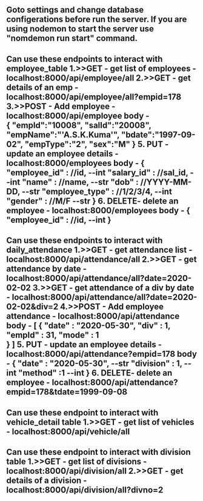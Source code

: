 Goto settings and change database configerations before run the server.
If you are using nodemon to start the server use "nomdemon run start" command.
------------------------------------------------------------------------------------------------
Can use these endpoints to interact with employee_table
    1.>>GET  - get list of employees     - localhost:8000/api/employee/all
    2.>>GET  - get details of an emp     - localhost:8000/api/employee/all?empid=178
    3.>>POST - Add employee              - localhost:8000/api/employee
        body -  
                    {
                            "empId":"10008",
                            "salId":"20008",
                            "empName":"'A.S.K.Kuma'",
                            "bdate":"1997-09-02",
                            "empType":"2",
                            "sex":"M"
                    }
    5. PUT - update an employee details - localhost:8000/employees
        body -  {
                    "employee_id"   : //id,             --int
                    "salary_id"     : //sal_id,         --int
                    "name"          : //name,           --str
                    "dob"           : //YYYY-MM-DD,     --str
                    "employee_type" : //1/2/3/4,        --int
                    "gender"        : //M/F             --str
                }
    6. DELETE- delete an employee       - localhost:8000/employees
         body - {
                    "employee_id"   : //id,             --int
                }
------------------------------------------------------------------------------------------------
Can use these endpoints to interact with daily_attendance
    1.>>GET  - get attendance list       - localhost:8000/api/attendance/all
    2.>>GET  - get attendance by date    - localhost:8000/api/attendance/all?date=2020-02-02
    3.>>GET  - get attendance of a div by date - localhost:8000/api/attendance/all?date=2020-02-02&div=2
    4.>>POST - Add employee attendance   - localhost:8000/api/attendance
        body -  [
                    {
                        "date"  : "2020-05-30",
                        "div"   : 1,
                        "empId" : 31,
                        "mode"  : 1  
                    }
                ]
    5. PUT - update an employee details - localhost:8000/api/attendance?empid=178
        body -  {
                    "date"          : "2020-05-30",     --str
                    "division"      : 1,                --int 
                    "method"        :1                  --int
                }
    6. DELETE- delete an employee       - localhost:8000/api/attendance?empid=178&tdate=1999-09-08
------------------------------------------------------------------------------------------------
Can use these endpoint to interact with vehicle_detail table
    1.>>GET - get list of vehicles       - localhost:8000/api/vehicle/all
------------------------------------------------------------------------------------------------
Can use these endpoint to interact with division table
    1.>>GET - get list of divisions         - localhost:8000/api/division/all
    2.>>GET - get details of a division     - localhost:8000/api/division/all?divno=2
------------------------------------------------------------------------------------------------
